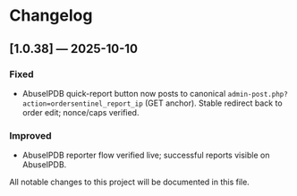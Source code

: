 # Changelog

## [1.0.38] — 2025-10-10

### Fixed
- AbuseIPDB quick-report button now posts to canonical `admin-post.php?action=ordersentinel_report_ip` (GET anchor). Stable redirect back to order edit; nonce/caps verified.

### Improved
- AbuseIPDB reporter flow verified live; successful reports visible on AbuseIPDB.

All notable changes to this project will be documented in this file.

